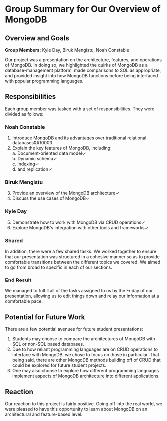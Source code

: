 # Group Summary for Our Overview of MongoDB

## Overview and Goals
__Group Members:__ Kyle Day, Biruk Mengistu, Noah Constable

Our project was a presentation on the architecture, features, and operations of MongoDB. In doing so, we highlighted the quirks of MongoDB as a database-management platform, made comparisons to SQL as appropriate, and provided insight into how MongoDB functions before being interfaced with popular programming languages.

## Responsibilities
Each group member was tasked with a set of responsibilities. They were divided as follows:

### Noah Constable

1.  Introduce MongoDB and its advantages over traditional relational databases&#10003
2.  Explain the key features of MongoDB, including:<br>
   a. Document-oriented data model&#10003;<br>
   b. Dynamic schema&#10003;<br>
   c. Indexing&#10003;<br> 
   d. and replication&#10003;

### Biruk Mengistu

3.  Provide an overview of the MongoDB architecture&#10003;
4.  Discuss the use cases of MongoDB&#10003;

### Kyle Day

5.  Demonstrate how to work with MongoDB via CRUD operations&#10003;
6.  Explore MongoDB's integration with other tools and frameworks&#10003;

### Shared
In addition, there were a few shared tasks. We worked together to ensure that our presentation was structured in a cohesive manner so as to provide comfortable transitions between the different topics we covered. We aimed to go from broad to specific in each of our sections.

### End Result
We managed to fulfill all of the tasks assigned to us by the Friday of our presentation, allowing us to edit things down and relay our information at a comfortable pace.

## Potential for Future Work
There are a few potential avenues for future student presentations:
1. Students may choose to compare the architectures of MongoDB with SQL or non-SQL based databases.
2. Due to how reliant programming languages are on CRUD operations to interface with MongoDB, we chose to focus on those in particular. That being said, there are other MongoDB methods building off of CRUD that could be explored for future student projects.
3. One may also choose to explore how different programming languages implement aspects of MongoDB architecture into different applications.

## Reaction
Our reaction to this project is fairly positive. Going off into the real world, we were pleased to have this opportunity to learn about MongoDB on an architectural and feature-based level.
